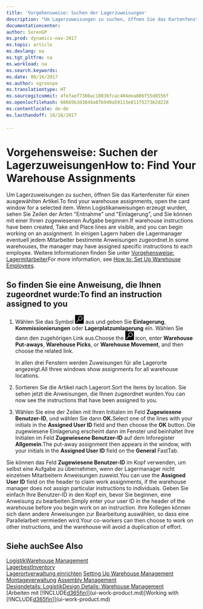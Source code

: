 ```yaml
---
title: 'Vorgehensweise: Suchen der Lagerzuweisungen'
description: "Um Lagerzuweisungen zu suchen, öffnen Sie das Kartenfenster für einen ausgewählten Artikel. Wenn Logistikanweisungen erzeugt wurden, sehen Sie Zeilen der Arten \"Entnahme\" und \"Einlagerung\", und Sie können mit einer Ihnen zugewiesenen Aufgabe beginnen. In einigen Lagern haben die Lagermanager eventuell jedem Mitarbeiter bestimmte Anweisungen zugeordnet."
documentationcenter: 
author: SorenGP
ms.prod: dynamics-nav-2017
ms.topic: article
ms.devlang: na
ms.tgt_pltfrm: na
ms.workload: na
ms.search.keywords: 
ms.date: 08/16/2017
ms.author: sgroespe
ms.translationtype: HT
ms.sourcegitcommit: 4fefaef7380ac10836fcac404eea006f55d8556f
ms.openlocfilehash: 60669b3d36d4a07b949a59113e811f527362d228
ms.contentlocale: de-de
ms.lasthandoff: 10/16/2017

---
```

# <a name="how-to-find-your-warehouse-assignments"></a><span data-ttu-id="d74cc-105">Vorgehensweise: Suchen der Lagerzuweisungen</span><span class="sxs-lookup"><span data-stu-id="d74cc-105">How to: Find Your Warehouse Assignments</span></span>
<span data-ttu-id="d74cc-106">Um Lagerzuweisungen zu suchen, öffnen Sie das Kartenfenster für einen ausgewählten Artikel.</span><span class="sxs-lookup"><span data-stu-id="d74cc-106">To find your warehouse assignments, open the card window for a selected item.</span></span> <span data-ttu-id="d74cc-107">Wenn Logistikanweisungen erzeugt wurden, sehen Sie Zeilen der Arten "Entnahme" und "Einlagerung", und Sie können mit einer Ihnen zugewiesenen Aufgabe beginnen.</span><span class="sxs-lookup"><span data-stu-id="d74cc-107">If warehouse instructions have been created, Take and Place lines are visible, and you can begin working on an assignment.</span></span> <span data-ttu-id="d74cc-108">In einigen Lagern haben die Lagermanager eventuell jedem Mitarbeiter bestimmte Anweisungen zugeordnet.</span><span class="sxs-lookup"><span data-stu-id="d74cc-108">In some warehouses, the manager may have assigned specific instructions to each employee.</span></span> <span data-ttu-id="d74cc-109">Weitere Informationen finden Sie unter [Vorgehensweise: Lagermitarbeiter](warehouse-how-to-set-up-warehouse-employees.md)</span><span class="sxs-lookup"><span data-stu-id="d74cc-109">For more information, see [How to: Set Up Warehouse Employees](warehouse-how-to-set-up-warehouse-employees.md).</span></span>

## <a name="to-find-an-instruction-assigned-to-you"></a><span data-ttu-id="d74cc-110">So finden Sie eine Anweisung, die Ihnen zugeordnet wurde:</span><span class="sxs-lookup"><span data-stu-id="d74cc-110">To find an instruction assigned to you</span></span>  
1.  <span data-ttu-id="d74cc-111">Wählen Sie das Symbol ![Nach Seite oder Bericht suchen](media/ui-search/search_small.png "Nach Seite oder Bericht suchen") aus und geben Sie **Einlagerung**, **Kommissionierungen** oder **Lagerplatzumlagerung** ein. Wählen Sie dann den zugehörigen Link aus.</span><span class="sxs-lookup"><span data-stu-id="d74cc-111">Choose the ![Search for Page or Report](media/ui-search/search_small.png "Search for Page or Report icon") icon, enter **Warehouse Put-aways**, **Warehouse Picks**, or **Warehouse Movement**, and then choose the related link.</span></span>

    <span data-ttu-id="d74cc-112">In allen drei Fenstern werden Zuweisungen für alle Lagerorte angezeigt.</span><span class="sxs-lookup"><span data-stu-id="d74cc-112">All three windows show assignments for all warehouse locations.</span></span>  

2. <span data-ttu-id="d74cc-113">Sortieren Sie die Artikel nach Lagerort.</span><span class="sxs-lookup"><span data-stu-id="d74cc-113">Sort the items by location.</span></span> <span data-ttu-id="d74cc-114">Sie sehen jetzt die Anweisungen, die Ihnen zugeordnet wurden.</span><span class="sxs-lookup"><span data-stu-id="d74cc-114">You can now see the instructions that have been assigned to you.</span></span>  
3. <span data-ttu-id="d74cc-115">Wählen Sie eine der Zeilen mit Ihren Initialen im Feld **Zugewiesene Benutzer-ID**, und wählen Sie dann **OK.**</span><span class="sxs-lookup"><span data-stu-id="d74cc-115">Select one of the lines with your initials in the **Assigned User ID** field and then choose the **OK** button.</span></span> <span data-ttu-id="d74cc-116">Die zugewiesene Einlagerung erscheint dann im Fenster und beinhaltet Ihre Initialen im Feld **Zugewiesene Benutzer-ID** auf dem Inforegister **Allgemein**.</span><span class="sxs-lookup"><span data-stu-id="d74cc-116">The put-away assignment then appears in the window, with your initials in the **Assigned User ID** field on the **General** FastTab.</span></span>  

<span data-ttu-id="d74cc-117">Sie können das Feld **Zugewiesene Benutzer-ID** im Kopf verwenden, um selbst eine Aufgabe zu übernehmen, wenn der Lagermanager nicht einzelnen Mitarbeitern Anweisungen zuweist.</span><span class="sxs-lookup"><span data-stu-id="d74cc-117">You can use the **Assigned User ID** field on the header to claim work assignments, if the warehouse manager does not assign particular instructions to individuals.</span></span> <span data-ttu-id="d74cc-118">Geben Sie einfach Ihre Benutzer-ID in den Kopf ein, bevor Sie beginnen, eine Anweisung zu bearbeiten.</span><span class="sxs-lookup"><span data-stu-id="d74cc-118">Simply enter your user ID in the header of the warehouse before you begin work on an instruction.</span></span> <span data-ttu-id="d74cc-119">Ihre Kollegen können sich dann andere Anweisungen zur Bearbeitung auswählen, so dass eine Parallelarbeit vermieden wird.</span><span class="sxs-lookup"><span data-stu-id="d74cc-119">Your co-workers can then choose to work on other instructions, and the warehouse will avoid a duplication of effort.</span></span>  

## <a name="see-also"></a><span data-ttu-id="d74cc-120">Siehe auch</span><span class="sxs-lookup"><span data-stu-id="d74cc-120">See Also</span></span>  
[<span data-ttu-id="d74cc-121">Logistik</span><span class="sxs-lookup"><span data-stu-id="d74cc-121">Warehouse Management</span></span>](warehouse-manage-warehouse.md)  
[<span data-ttu-id="d74cc-122">Lagerbest</span><span class="sxs-lookup"><span data-stu-id="d74cc-122">Inventory</span></span>](inventory-manage-inventory.md)  
<span data-ttu-id="d74cc-123">[Lagerortverwaltung einrichten](warehouse-setup-warehouse.md)   </span><span class="sxs-lookup"><span data-stu-id="d74cc-123">[Setting Up Warehouse Management](warehouse-setup-warehouse.md)   </span></span>  
<span data-ttu-id="d74cc-124">[Montageverwaltung](assembly-assemble-items.md)  </span><span class="sxs-lookup"><span data-stu-id="d74cc-124">[Assembly Management](assembly-assemble-items.md)  </span></span>  
[<span data-ttu-id="d74cc-125">Designdetails: Logistik</span><span class="sxs-lookup"><span data-stu-id="d74cc-125">Design Details: Warehouse Management</span></span>](design-details-warehouse-management.md)  
<span data-ttu-id="d74cc-126">[Arbeiten mit [!INCLUDE[d365fin](includes/d365fin_md.md)]](ui-work-product.md)</span><span class="sxs-lookup"><span data-stu-id="d74cc-126">[Working with [!INCLUDE[d365fin](includes/d365fin_md.md)]](ui-work-product.md)</span></span> 

